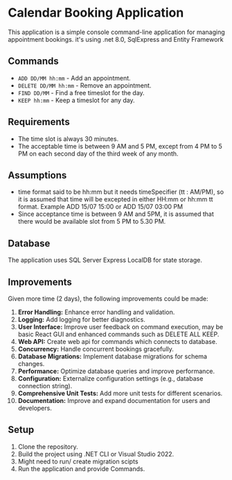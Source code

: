 # Calendar Booking Application

This application is a simple console command-line application for managing appointment bookings. it's using
.net 8.0,
SqlExpress and
Entity Framework

## Commands

- `ADD DD/MM hh:mm` - Add an appointment.
- `DELETE DD/MM hh:mm` - Remove an appointment.
- `FIND DD/MM` - Find a free timeslot for the day.
- `KEEP hh:mm` - Keep a timeslot for any day.

## Requirements

- The time slot is always 30 minutes.
- The acceptable time is between 9 AM and 5 PM, except from 4 PM to 5 PM on each second day of the third week of any month.

## Assumptions

- time format said to be hh:mm but it needs timeSpecifier (tt : AM/PM), so it is assumed that time will be excepted in either HH:mm or hh:mm tt format. Example ADD 15/07 15:00 or ADD 15/07 03:00 PM
- Since acceptance time is between 9 AM and 5PM, it is assumed that there would be available slot from 5 PM to 5.30 PM.

## Database

The application uses SQL Server Express LocalDB for state storage.

## Improvements

Given more time (2 days), the following improvements could be made:
1. **Error Handling:** Enhance error handling and validation.
2. **Logging:** Add logging for better diagnostics.
3. **User Interface:** Improve user feedback on command execution, may be basic React GUI and enhanced commands such as DELETE ALL KEEP.
4. **Web API:** Create web api for commands which connects to database.
5. **Concurrency:** Handle concurrent bookings gracefully.
6. **Database Migrations:** Implement database migrations for schema changes.
7. **Performance:** Optimize database queries and improve performance.
8. **Configuration:** Externalize configuration settings (e.g., database connection string).
9. **Comprehensive Unit Tests:** Add more unit tests for different scenarios.
10. **Documentation:** Improve and expand documentation for users and developers.

## Setup

1. Clone the repository.
2. Build the project using .NET CLI or Visual Studio 2022.
3. Might need to run/ create migration scipts
4. Run the application and provide Commands.

